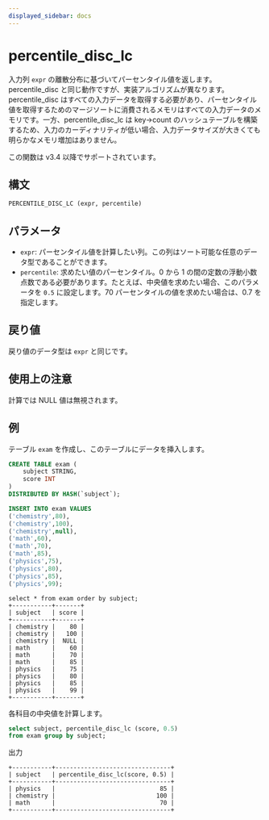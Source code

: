 ```yaml
---
displayed_sidebar: docs
---
```


# percentile_disc_lc

入力列 `expr` の離散分布に基づいてパーセンタイル値を返します。percentile_disc と同じ動作ですが、実装アルゴリズムが異なります。percentile_disc はすべての入力データを取得する必要があり、パーセンタイル値を取得するためのマージソートに消費されるメモリはすべての入力データのメモリです。一方、percentile_disc_lc は key->count のハッシュテーブルを構築するため、入力のカーディナリティが低い場合、入力データサイズが大きくても明らかなメモリ増加はありません。

この関数は v3.4 以降でサポートされています。

## 構文

```SQL
PERCENTILE_DISC_LC (expr, percentile) 
```

## パラメータ

- `expr`: パーセンタイル値を計算したい列。この列はソート可能な任意のデータ型であることができます。
- `percentile`: 求めたい値のパーセンタイル。0 から 1 の間の定数の浮動小数点数である必要があります。たとえば、中央値を求めたい場合、このパラメータを `0.5` に設定します。70 パーセンタイルの値を求めたい場合は、0.7 を指定します。

## 戻り値

戻り値のデータ型は `expr` と同じです。

## 使用上の注意

計算では NULL 値は無視されます。

## 例

テーブル `exam` を作成し、このテーブルにデータを挿入します。

```sql
CREATE TABLE exam (
    subject STRING,
    score INT
) 
DISTRIBUTED BY HASH(`subject`);

INSERT INTO exam VALUES
('chemistry',80),
('chemistry',100),
('chemistry',null),
('math',60),
('math',70),
('math',85),
('physics',75),
('physics',80),
('physics',85),
('physics',99);
```

```Plain
select * from exam order by subject;
+-----------+-------+
| subject   | score |
+-----------+-------+
| chemistry |    80 |
| chemistry |   100 |
| chemistry |  NULL |
| math      |    60 |
| math      |    70 |
| math      |    85 |
| physics   |    75 |
| physics   |    80 |
| physics   |    85 |
| physics   |    99 |
+-----------+-------+
```

各科目の中央値を計算します。

```SQL
select subject, percentile_disc_lc (score, 0.5)
from exam group by subject;
```

出力

```Plain
+-----------+--------------------------------+
| subject   | percentile_disc_lc(score, 0.5) |
+-----------+--------------------------------+
| physics   |                             85 |
| chemistry |                            100 |
| math      |                             70 |
+-----------+--------------------------------+
```